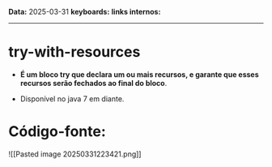 
**Data:** 2025-03-31
**keyboards:** 
**links internos:** 
___

# try-with-resources

- **É um bloco try que declara um ou mais recursos, e garante que esses recursos serão fechados ao final do bloco**.

- Disponível no java 7 em diante.


# Código-fonte:

![[Pasted image 20250331223421.png]]


